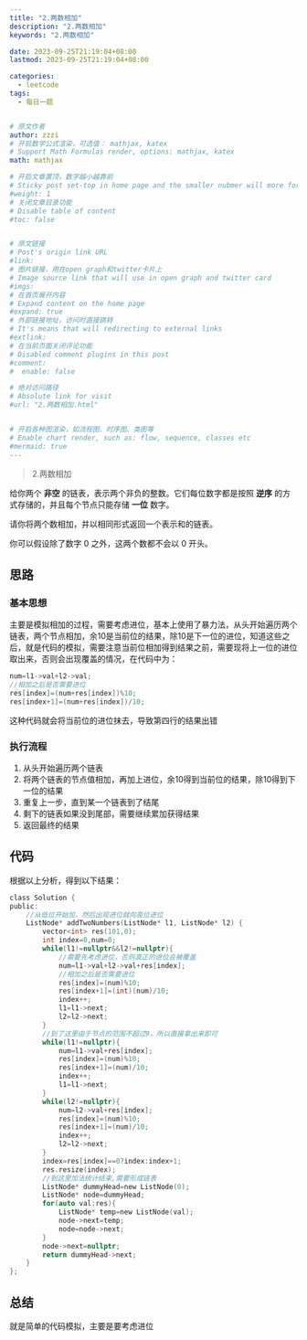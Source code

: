 ```yaml
---
title: "2.两数相加"
description: "2.两数相加"
keywords: "2.两数相加"

date: 2023-09-25T21:19:04+08:00
lastmod: 2023-09-25T21:19:04+08:00

categories:
  - leetcode
tags:
  - 每日一题


# 原文作者
author: zzzi
# 开启数学公式渲染，可选值： mathjax, katex
# Support Math Formulas render, options: mathjax, katex
math: mathjax

# 开启文章置顶，数字越小越靠前
# Sticky post set-top in home page and the smaller nubmer will more forward.
#weight: 1
# 关闭文章目录功能
# Disable table of content
#toc: false


# 原文链接
# Post's origin link URL
#link:
# 图片链接，用在open graph和twitter卡片上
# Image source link that will use in open graph and twitter card
#imgs:
# 在首页展开内容
# Expand content on the home page
#expand: true
# 外部链接地址，访问时直接跳转
# It's means that will redirecting to external links
#extlink:
# 在当前页面关闭评论功能
# Disabled comment plugins in this post
#comment:
#  enable: false

# 绝对访问路径
# Absolute link for visit
#url: "2.两数相加.html"


# 开启各种图渲染，如流程图、时序图、类图等
# Enable chart render, such as: flow, sequence, classes etc
#mermaid: true
---
```


>2.两数相加

给你两个 **非空** 的链表，表示两个非负的整数。它们每位数字都是按照 **逆序** 的方式存储的，并且每个节点只能存储 **一位** 数字。

请你将两个数相加，并以相同形式返回一个表示和的链表。

你可以假设除了数字 0 之外，这两个数都不会以 0 开头。

<!--more-->

## 思路

### 基本思想

主要是模拟相加的过程，需要考虑进位，基本上使用了暴力法，从头开始遍历两个链表，两个节点相加，余10是当前位的结果，除10是下一位的进位，知道这些之后，就是代码的模拟，需要注意当前位相加得到结果之前，需要现将上一位的进位取出来，否则会出现覆盖的情况，在代码中为：

```c
num=l1->val+l2->val;
//相加之后是否需要进位
res[index]=(num+res[index])%10;
res[index+1]=(num+res[index])/10;
```

这种代码就会将当前位的进位抹去，导致第四行的结果出错

### 执行流程

1. 从头开始遍历两个链表
2. 将两个链表的节点值相加，再加上进位，余10得到当前位的结果，除10得到下一位的结果
3. 重复上一步，直到某一个链表到了结尾
4. 剩下的链表如果没到尾部，需要继续累加获得结果
5. 返回最终的结果

## 代码

根据以上分析，得到以下结果：

```c
class Solution {
public:
    //从低位开始加，然后出现进位就向高位进位
    ListNode* addTwoNumbers(ListNode* l1, ListNode* l2) {
        vector<int> res(101,0);
        int index=0,num=0;
        while(l1!=nullptr&&l2!=nullptr){
            //需要先考虑进位，否则真正的进位会被覆盖
            num=l1->val+l2->val+res[index];
            //相加之后是否需要进位
            res[index]=(num)%10;
            res[index+1]=(int)(num)/10;
            index++;
            l1=l1->next;
            l2=l2->next;
        }
        //到了这里由于节点的范围不超过9，所以直接拿出来即可
        while(l1!=nullptr){
            num=l1->val+res[index];
            res[index]=(num)%10;
            res[index+1]=(num)/10;
            index++;
            l1=l1->next;
        }
        while(l2!=nullptr){
            num=l2->val+res[index];
            res[index]=(num)%10;
            res[index+1]=(num)/10;
            index++;
            l2=l2->next;
        }
        index=res[index]==0?index:index+1;
        res.resize(index);
        //到这里加法统计结束,需要形成链表
        ListNode* dummyHead=new ListNode(0);
        ListNode* node=dummyHead;
        for(auto val:res){
            ListNode* temp=new ListNode(val);
            node->next=temp;
            node=node->next;
        }
        node->next=nullptr;
        return dummyHead->next;
    }
};
```

## 总结

就是简单的代码模拟，主要是要考虑进位
